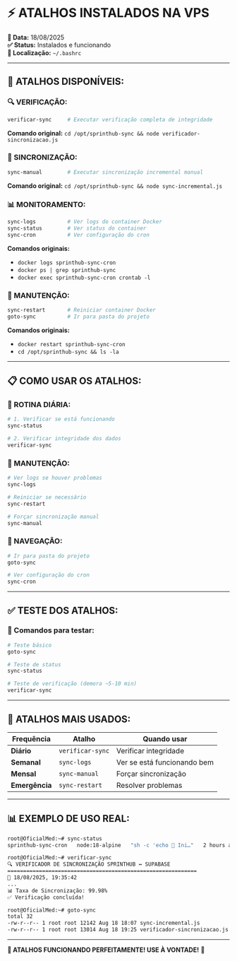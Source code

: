 # ⚡ ATALHOS INSTALADOS NA VPS

**📅 Data:** 18/08/2025  
**✅ Status:** Instalados e funcionando  
**🎯 Localização:** `~/.bashrc`

---

## 🚀 **ATALHOS DISPONÍVEIS:**

### **🔍 VERIFICAÇÃO:**
```bash
verificar-sync     # Executar verificação completa de integridade
```
**Comando original:** `cd /opt/sprinthub-sync && node verificador-sincronizacao.js`

### **🔄 SINCRONIZAÇÃO:**
```bash
sync-manual        # Executar sincronização incremental manual
```
**Comando original:** `cd /opt/sprinthub-sync && node sync-incremental.js`

### **📊 MONITORAMENTO:**
```bash
sync-logs          # Ver logs do container Docker
sync-status        # Ver status do container
sync-cron          # Ver configuração do cron
```
**Comandos originais:**
- `docker logs sprinthub-sync-cron`
- `docker ps | grep sprinthub-sync`
- `docker exec sprinthub-sync-cron crontab -l`

### **🔧 MANUTENÇÃO:**
```bash
sync-restart       # Reiniciar container Docker
goto-sync          # Ir para pasta do projeto
```
**Comandos originais:**
- `docker restart sprinthub-sync-cron`
- `cd /opt/sprinthub-sync && ls -la`

---

## 📋 **COMO USAR OS ATALHOS:**

### **📅 ROTINA DIÁRIA:**
```bash
# 1. Verificar se está funcionando
sync-status

# 2. Verificar integridade dos dados
verificar-sync
```

### **🔧 MANUTENÇÃO:**
```bash
# Ver logs se houver problemas
sync-logs

# Reiniciar se necessário
sync-restart

# Forçar sincronização manual
sync-manual
```

### **📂 NAVEGAÇÃO:**
```bash
# Ir para pasta do projeto
goto-sync

# Ver configuração do cron
sync-cron
```

---

## ✅ **TESTE DOS ATALHOS:**

### **🧪 Comandos para testar:**
```bash
# Teste básico
goto-sync

# Teste de status
sync-status

# Teste de verificação (demora ~5-10 min)
verificar-sync
```

---

## 🎯 **ATALHOS MAIS USADOS:**

| **Frequência** | **Atalho** | **Quando usar** |
|----------------|------------|-----------------|
| **Diário** | `verificar-sync` | Verificar integridade |
| **Semanal** | `sync-logs` | Ver se está funcionando bem |
| **Mensal** | `sync-manual` | Forçar sincronização |
| **Emergência** | `sync-restart` | Resolver problemas |

---

## 📊 **EXEMPLO DE USO REAL:**

```bash
root@OficialMed:~# sync-status
sprinthub-sync-cron   node:18-alpine   "sh -c 'echo 🚀 Ini…"   2 hours ago   Up 2 hours   sprinthub-sync-cron

root@OficialMed:~# verificar-sync
🔍 VERIFICADOR DE SINCRONIZAÇÃO SPRINTHUB ↔ SUPABASE
============================================================
📅 18/08/2025, 19:35:42
...
📊 Taxa de Sincronização: 99.98%
✅ Verificação concluída!

root@OficialMed:~# goto-sync
total 32
-rw-r--r-- 1 root root 12142 Aug 18 18:07 sync-incremental.js
-rw-r--r-- 1 root root 13014 Aug 18 19:25 verificador-sincronizacao.js
```

---

**🎉 ATALHOS FUNCIONANDO PERFEITAMENTE! USE À VONTADE!** 🚀




